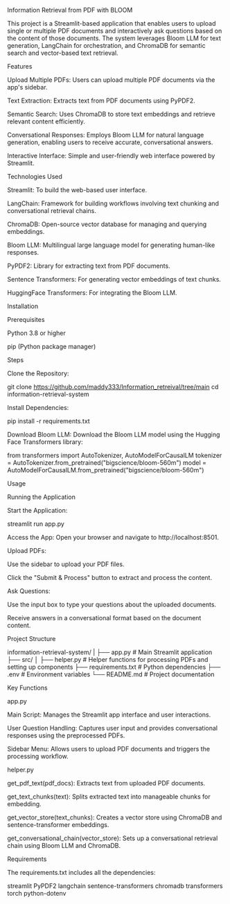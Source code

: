 Information Retrieval from PDF with BLOOM 

This project is a Streamlit-based application that enables users to upload single or multiple PDF documents and interactively ask questions based on the content of those documents. The system leverages Bloom LLM for text generation, LangChain for orchestration, and ChromaDB for semantic search and vector-based text retrieval.

Features

Upload Multiple PDFs: Users can upload multiple PDF documents via the app's sidebar.

Text Extraction: Extracts text from PDF documents using PyPDF2.

Semantic Search: Uses ChromaDB to store text embeddings and retrieve relevant content efficiently.

Conversational Responses: Employs Bloom LLM for natural language generation, enabling users to receive accurate, conversational answers.

Interactive Interface: Simple and user-friendly web interface powered by Streamlit.

Technologies Used

Streamlit: To build the web-based user interface.

LangChain: Framework for building workflows involving text chunking and conversational retrieval chains.

ChromaDB: Open-source vector database for managing and querying embeddings.

Bloom LLM: Multilingual large language model for generating human-like responses.

PyPDF2: Library for extracting text from PDF documents.

Sentence Transformers: For generating vector embeddings of text chunks.

HuggingFace Transformers: For integrating the Bloom LLM.

Installation

Prerequisites

Python 3.8 or higher

pip (Python package manager)

Steps

Clone the Repository:

git clone https://github.com/maddy333/Information_retreival/tree/main
cd information-retrieval-system

Install Dependencies:

pip install -r requirements.txt

Download Bloom LLM:
Download the Bloom LLM model using the Hugging Face Transformers library:

from transformers import AutoTokenizer, AutoModelForCausalLM
tokenizer = AutoTokenizer.from_pretrained("bigscience/bloom-560m")
model = AutoModelForCausalLM.from_pretrained("bigscience/bloom-560m")

Usage

Running the Application

Start the Application:

streamlit run app.py

Access the App:
Open your browser and navigate to http://localhost:8501.

Upload PDFs:

Use the sidebar to upload your PDF files.

Click the "Submit & Process" button to extract and process the content.

Ask Questions:

Use the input box to type your questions about the uploaded documents.

Receive answers in a conversational format based on the document content.

Project Structure

information-retrieval-system/
|
├── app.py                 # Main Streamlit application
├── src/
│   ├── helper.py          # Helper functions for processing PDFs and setting up components
├── requirements.txt       # Python dependencies
├── .env                   # Environment variables
└── README.md              # Project documentation

Key Functions

app.py

Main Script: Manages the Streamlit app interface and user interactions.

User Question Handling: Captures user input and provides conversational responses using the preprocessed PDFs.

Sidebar Menu: Allows users to upload PDF documents and triggers the processing workflow.

helper.py

get_pdf_text(pdf_docs): Extracts text from uploaded PDF documents.

get_text_chunks(text): Splits extracted text into manageable chunks for embedding.

get_vector_store(text_chunks): Creates a vector store using ChromaDB and sentence-transformer embeddings.

get_conversational_chain(vector_store): Sets up a conversational retrieval chain using Bloom LLM and ChromaDB.

Requirements

The requirements.txt includes all the dependencies:

streamlit
PyPDF2
langchain
sentence-transformers
chromadb
transformers
torch
python-dotenv